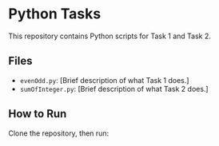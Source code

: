 # Python Tasks

This repository contains Python scripts for Task 1 and Task 2.

## Files


- `evenOdd.py`: [Brief description of what Task 1 does.]
- `sumOfInteger.py`: [Brief description of what Task 2 does.]


## How to Run

Clone the repository, then run: